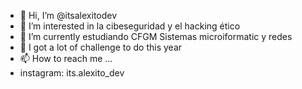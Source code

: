 - 👋 Hi, I’m @itsalexitodev
- 👀 I’m interested in la cibeseguridad y el hacking ético
- 🌱 I’m currently  estudiando CFGM  Sistemas microiformatic y  redes 
- 💞️ I got a lot of challenge to do this year
- 📫 How to reach me ...
- instagram: its.alexito_dev

<!---
itsalexitodev/itsalexitodev is a ✨ special ✨ repository because its `README.md` (this file) appears on your GitHub profile.
You can click the Preview link to take a look at your changes.
--->
